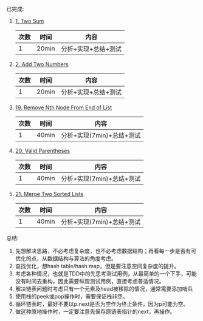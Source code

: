 已完成:
1. [1. Two Sum](https://leetcode.com/problems/two-sum/)
   
   | 次数 | 时间 | 内容 |
   | ------ | ------ | ------ |
   | 1 | 20min | 分析+实现+总结+测试 |
2. [2. Add Two Numbers](https://leetcode.com/problems/add-two-numbers/)
   
   | 次数 | 时间 | 内容 |
   | ------ | ------ | ------ |
   | 1 | 20min | 分析+实现+总结+测试 |
   
3. [19. Remove Nth Node From End of List](https://leetcode.com/problems/remove-nth-node-from-end-of-list/)
   
   | 次数 | 时间 | 内容 |
   | ------ | ------ | ------ |
   | 1 | 40min | 分析+实现(7min)+总结+测试 |
   
4. [20. Valid Parentheses](https://leetcode.com/problems/valid-parentheses/)

   | 次数 | 时间 | 内容 |
   | ------ | ------ | ------ |
   | 1 | 40min | 分析+实现(7min)+总结+测试 |
   
5. [21. Merge Two Sorted Lists](https://leetcode.com/problems/merge-two-sorted-lists/)

   | 次数 | 时间 | 内容 |
   | ------ | ------ | ------ |
   | 1 | 40min | 分析+实现(7min)+总结+测试 |
   
总结:
1. 先想解决思路，不必考虑复杂度，也不必考虑数据结构；再看每一步是否有可优化的点，从数据结构与算法的角度考虑。
2. 查找优化，想hash table/hash map，但是要注意空间复杂度的提升。
3. 考虑各种情况，也就是TDD中的先思考测试用例，从最简单的一个下手，可能没有时间去重构，因此需要纵观测试用例，直接考虑普适情况。
4. 解决链表问题时考虑只有一个元素及head被移除的情况，通常需要添加哨兵
5. 使用栈的peek或pop操作时，需要保证栈非空。
6. 循环链表时，最好不要以p.next是否为空作为终止条件，因为p可能为空。
7. 做这种原地操作时，一定要注意先保存原链表指针的next，再操作。